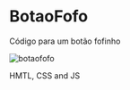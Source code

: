 # BotaoFofo
Código para um botão fofinho 

![botaofofo](https://user-images.githubusercontent.com/85703276/126718307-291c2d69-3576-471b-af6e-bf457e5ee7f3.jpg)

HMTL, CSS and JS
